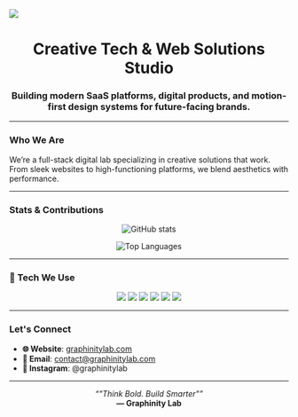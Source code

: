 
<img src="https://www.graphinitylab.com/banner_trans.png" />
<h1 align="center"><strong>Creative Tech & Web Solutions Studio</strong></h1>
<h3 align="center">Building modern SaaS platforms, digital products, and motion-first design systems for future-facing brands.</h3>

---

###  Who We Are
We’re a full-stack digital lab specializing in creative solutions that work. From sleek websites to high-functioning platforms, we blend aesthetics with performance.

---

###  Stats & Contributions

<p align="center">
  <img src="https://github-readme-stats.vercel.app/api?username=graphinitylab&show_icons=true&theme=dark&hide_title=true&count_private=true" alt="GitHub stats" />
</p>

<p align="center">
  <img src="https://github-readme-stats.vercel.app/api/top-langs/?username=graphinitylab&layout=compact&theme=dark" alt="Top Languages" />
</p>

---

### 🔧 Tech We Use
<p align="center">
  <img src="https://img.shields.io/badge/-Next.js-000?&logo=next.js&logoColor=white](https://www.graphinitylab.com/banner_trans.png)" />
  <img src="https://img.shields.io/badge/-React-61DAFB?&logo=react&logoColor=black" />
  <img src="https://img.shields.io/badge/-TailwindCSS-38bdf8?&logo=tailwindcss&logoColor=white" />
  <img src="https://img.shields.io/badge/-Node.js-339933?&logo=node.js&logoColor=white" />
  <img src="https://img.shields.io/badge/-Firebase-ffca28?&logo=firebase&logoColor=black" />
  <img src="https://img.shields.io/badge/-MongoDB-47A248?&logo=mongodb&logoColor=white" />
</p>


---

###  Let's Connect

- **🌐 Website**: [graphinitylab.com](https://graphinitylab.com)
- **📧 Email**: contact@graphinitylab.com
- **📸 Instagram**: @graphinitylab

---

<p align="center">
  <em>“"Think Bold. Build Smarter"”</em><br/>
  <strong>— Graphinity Lab</strong>
</p>
